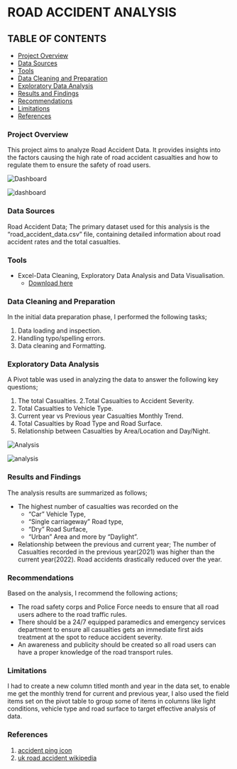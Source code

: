 # ROAD ACCIDENT ANALYSIS

## TABLE OF CONTENTS

- [Project Overview](#project-overview)
- [Data Sources](#data-sources)
- [Tools](#tools)
- [Data Cleaning and Preparation](#data-cleaning-and-preparation)
- [Exploratory Data Analysis](#exploratory-data-analysis)
- [Results and Findings](#results-and-findings)
- [Recommendations](#recommendations)
- [Limitations](#limitations)
- [References](#references)

### Project Overview

This project aims to analyze Road Accident Data. It provides insights into the factors causing the high rate of road accident casualties and how to regulate them to ensure the safety of road users.

![Dashboard](dashboard.png)

![dashboard](https://github.com/user-attachments/assets/18170c0a-df42-436e-a556-ccf5898fa5ea)

### Data Sources

Road Accident Data; The primary dataset used for this analysis is the “road_accident_data.csv” file, containing detailed information about road accident rates and the total casualties. 

### Tools
- Excel-Data Cleaning, Exploratory Data Analysis and Data Visualisation.
  - [Download here](https://microsoft.com)

### Data Cleaning and Preparation

In the initial data preparation phase, I performed the following tasks;
1. Data loading and inspection.
2. Handling typo/spelling errors.
3. Data cleaning and Formatting.

### Exploratory Data Analysis

A Pivot table was used in analyzing the data to answer the following key questions;
1. The total Casualties.
2.Total Casualties to Accident Severity.
3. Total Casualties to Vehicle Type.
4. Current year vs Previous year Casualties Monthly Trend.
5. Total Casualties by Road Type and Road Surface.
6. Relationship between Casualties by Area/Location and Day/Night.

![Analysis](analysis.png)

![analysis](https://github.com/user-attachments/assets/743fc676-fc84-44a1-9fbc-a615365df5c2)

### Results and Findings

The analysis results are summarized as follows;
- The highest number of casualties was recorded on the
   - “Car” Vehicle Type,
   - “Single carriageway” Road type,
   - “Dry” Road Surface,
   - “Urban” Area and more by “Daylight”.
- Relationship between the previous and current year; The number of Casualties recorded in the previous year(2021) was higher than the current year(2022). Road accidents drastically reduced over the year.

### Recommendations

Based on the analysis, I recommend the following actions;
 - The road safety corps and Police Force needs to ensure that all road users adhere to the road traffic rules.
 - There should be a 24/7 equipped paramedics and emergency services department to ensure all casualties gets an immediate first aids treatment at the spot to reduce accident severity.
 - An awareness and publicity should be created so all road users can have a proper knowledge of the road transport rules.

### Limitations

I had to create a new column titled month and year in the data set, to enable me get the monthly trend for current and previous year, I also used the field items set on the pivot table to group some of items in columns like light conditions, vehicle type and road surface to target effective analysis of data.

### References

1. [accident ping icon](https://accidentpingicon.com)
2. [uk road accident wikipedia](https://ukroadaccidentwikipedia.com)
   
 

  
